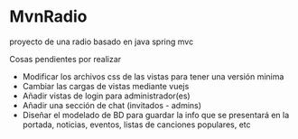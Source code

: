 # MvnRadio
proyecto de una radio basado en java spring mvc

Cosas pendientes por realizar

- Modificar los archivos css de las vistas para tener una versión minima
- Cambiar las cargas de vistas mediante vuejs
- Añadir vistas de login para administrador(es)
- Añadir una sección de chat (invitados - admins)
- Diseñar el modelado de BD para guardar la info que se presentará en la portada, noticias, eventos, listas de canciones populares, etc
